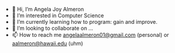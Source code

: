 - 👋 Hi, I’m Angela Joy Almeron
- 👀 I’m interested in Computer Science
- 🌱 I’m currently learning how to program: gain and improve.
- 💞️ I’m looking to collaborate on ...
- 📫 How to reach me angelaalmeron01@gmail.com (personal) or aalmeron@hawaii.edu (uhm)

<!---
angelaa01/angelaa01 is a ✨ special ✨ repository because its `README.md` (this file) appears on your GitHub profile.
You can click the Preview link to take a look at your changes.
--->
